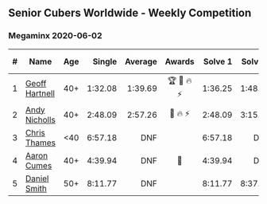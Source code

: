 ## Senior Cubers Worldwide - Weekly Competition
### Megaminx 2020-06-02

| # | Name | Age | Single | Average | Awards | Solve 1 | Solve 2 | Solve 3 | Solve 4 | Solve 5 | Video |
| :--: | -- | :--: | --: | --: | :--: | --: | --: | --: | --: | --: | :-- |
| 1 | [Geoff Hartnell](../../persons/geoff_hartnell.md) | 40+ | 1:32.08 | 1:39.69 | 🏆 🥇 🔥 ⚡ | 1:36.25 | 1:48.70 | 1:32.08 | DNF | 1:34.11 | [Link](https://www.facebook.com/events/3373950429496747/permalink/3374121619479628/) |
| 2 | [Andy Nicholls](../../persons/andy_nicholls.md) | 40+ | 2:48.09 | 2:57.26 | 🥈 🔥 ⚡ | 2:48.09 | 3:15.37 | 2:48.32 | DNS | DNS | [Link](https://www.facebook.com/events/3373950429496747/permalink/3374518846106572/) |
| 3 | [Chris Thames](../../persons/chris_thames.md) | <40 | 6:57.18 | DNF |  | 6:57.18 | DNS | DNS | DNS | DNS | [Link](https://www.facebook.com/events/3373950429496747/permalink/3379579568933833/) |
| 4 | [Aaron Cumes](../../persons/aaron_cumes.md) | 40+ | 4:39.94 | DNF | 🥉 | 4:39.94 | DNS | DNS | DNS | DNS | [Link](https://www.facebook.com/events/3373950429496747/permalink/3380188232206300/) |
| 5 | [Daniel Smith](../../persons/daniel_smith.md) | 50+ | 8:11.77 | DNF |  | 8:11.77 | 8:37.62 | DNS | DNS | DNS | [Link](https://www.facebook.com/events/3373950429496747/permalink/3381536338738156/) |

<!-- Global site tag (gtag.js) - Google Analytics -->
<script async src="https://www.googletagmanager.com/gtag/js?id=UA-86348435-3"></script>
<script>window.dataLayer = window.dataLayer || []; function gtag() {dataLayer.push(arguments);} gtag('js', new Date()); gtag('config', 'UA-86348435-3');</script>
